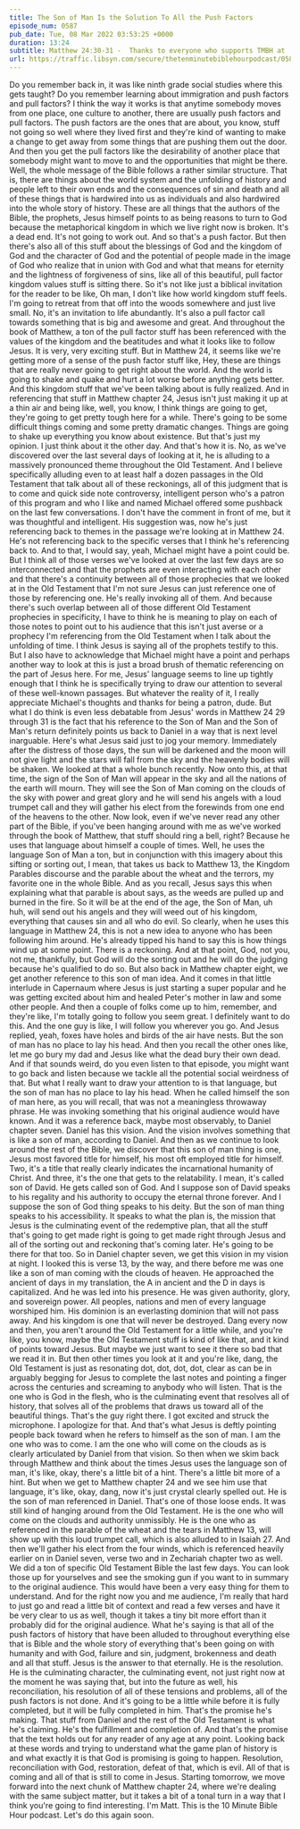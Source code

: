 ```yaml
---
title: The Son of Man Is the Solution To All the Push Factors
episode_num: 0587
pub_date: Tue, 08 Mar 2022 03:53:25 +0000
duration: 13:24
subtitle: Matthew 24:30-31 -  Thanks to everyone who supports TMBH at  You're the reason we can all do this together!  Music written and performed by .
url: https://traffic.libsyn.com/secure/thetenminutebiblehourpodcast/0587_-_The_Son_of_Man_Is_the_Solution_To_All_the_Push_Factors.mp3
---
```


 Do you remember back in, it was like ninth grade social studies where this gets taught? Do you remember learning about immigration and push factors and pull factors? I think the way it works is that anytime somebody moves from one place, one culture to another, there are usually push factors and pull factors. The push factors are the ones that are about, you know, stuff not going so well where they lived first and they're kind of wanting to make a change to get away from some things that are pushing them out the door. And then you get the pull factors like the desirability of another place that somebody might want to move to and the opportunities that might be there. Well, the whole message of the Bible follows a rather similar structure. That is, there are things about the world system and the unfolding of history and people left to their own ends and the consequences of sin and death and all of these things that is hardwired into us as individuals and also hardwired into the whole story of history. These are all things that the authors of the Bible, the prophets, Jesus himself points to as being reasons to turn to God because the metaphorical kingdom in which we live right now is broken. It's a dead end. It's not going to work out. And so that's a push factor. But then there's also all of this stuff about the blessings of God and the kingdom of God and the character of God and the potential of people made in the image of God who realize that in union with God and what that means for eternity and the lightness of forgiveness of sins, like all of this beautiful, pull factor kingdom values stuff is sitting there. So it's not like just a biblical invitation for the reader to be like, Oh man, I don't like how world kingdom stuff feels. I'm going to retreat from that off into the woods somewhere and just live small. No, it's an invitation to life abundantly. It's also a pull factor call towards something that is big and awesome and great. And throughout the book of Matthew, a ton of the pull factor stuff has been referenced with the values of the kingdom and the beatitudes and what it looks like to follow Jesus. It is very, very exciting stuff. But in Matthew 24, it seems like we're getting more of a sense of the push factor stuff like, Hey, these are things that are really never going to get right about the world. And the world is going to shake and quake and hurt a lot worse before anything gets better. And this kingdom stuff that we've been talking about is fully realized. And in referencing that stuff in Matthew chapter 24, Jesus isn't just making it up at a thin air and being like, well, you know, I think things are going to get, they're going to get pretty tough here for a while. There's going to be some difficult things coming and some pretty dramatic changes. Things are going to shake up everything you know about existence. But that's just my opinion. I just think about it the other day. And that's how it is. No, as we've discovered over the last several days of looking at it, he is alluding to a massively pronounced theme throughout the Old Testament. And I believe specifically alluding even to at least half a dozen passages in the Old Testament that talk about all of these reckonings, all of this judgment that is to come and quick side note controversy, intelligent person who's a patron of this program and who I like and named Michael offered some pushback on the last few conversations. I don't have the comment in front of me, but it was thoughtful and intelligent. His suggestion was, now he's just referencing back to themes in the passage we're looking at in Matthew 24. He's not referencing back to the specific verses that I think he's referencing back to. And to that, I would say, yeah, Michael might have a point could be. But I think all of those verses we've looked at over the last few days are so interconnected and that the prophets are even interacting with each other and that there's a continuity between all of those prophecies that we looked at in the Old Testament that I'm not sure Jesus can just reference one of those by referencing one. He's really invoking all of them. And because there's such overlap between all of those different Old Testament prophecies in specificity, I have to think he is meaning to play on each of those notes to point out to his audience that this isn't just averse or a prophecy I'm referencing from the Old Testament when I talk about the unfolding of time. I think Jesus is saying all of the prophets testify to this. But I also have to acknowledge that Michael might have a point and perhaps another way to look at this is just a broad brush of thematic referencing on the part of Jesus here. For me, Jesus' language seems to line up tightly enough that I think he is specifically trying to draw our attention to several of these well-known passages. But whatever the reality of it, I really appreciate Michael's thoughts and thanks for being a patron, dude. But what I do think is even less debatable from Jesus' words in Matthew 24 29 through 31 is the fact that his reference to the Son of Man and the Son of Man's return definitely points us back to Daniel in a way that is next level inarguable. Here's what Jesus said just to jog your memory. Immediately after the distress of those days, the sun will be darkened and the moon will not give light and the stars will fall from the sky and the heavenly bodies will be shaken. We looked at that a whole bunch recently. Now onto this, at that time, the sign of the Son of Man will appear in the sky and all the nations of the earth will mourn. They will see the Son of Man coming on the clouds of the sky with power and great glory and he will send his angels with a loud trumpet call and they will gather his elect from the forewinds from one end of the heavens to the other. Now look, even if we've never read any other part of the Bible, if you've been hanging around with me as we've worked through the book of Matthew, that stuff should ring a bell, right? Because he uses that language about himself a couple of times. Well, he uses the language Son of Man a ton, but in conjunction with this imagery about this sifting or sorting out, I mean, that takes us back to Matthew 13, the Kingdom Parables discourse and the parable about the wheat and the terrors, my favorite one in the whole Bible. And as you recall, Jesus says this when explaining what that parable is about says, as the weeds are pulled up and burned in the fire. So it will be at the end of the age, the Son of Man, uh huh, will send out his angels and they will weed out of his kingdom, everything that causes sin and all who do evil. So clearly, when he uses this language in Matthew 24, this is not a new idea to anyone who has been following him around. He's already tipped his hand to say this is how things wind up at some point. There is a reckoning. And at that point, God, not you, not me, thankfully, but God will do the sorting out and he will do the judging because he's qualified to do so. But also back in Matthew chapter eight, we get another reference to this son of man idea. And it comes in that little interlude in Capernaum where Jesus is just starting a super popular and he was getting excited about him and healed Peter's mother in law and some other people. And then a couple of folks come up to him, remember, and they're like, I'm totally going to follow you seem great. I definitely want to do this. And the one guy is like, I will follow you wherever you go. And Jesus replied, yeah, foxes have holes and birds of the air have nests. But the son of man has no place to lay his head. And then you recall the other ones like, let me go bury my dad and Jesus like what the dead bury their own dead. And if that sounds weird, do you even listen to that episode, you might want to go back and listen because we tackle all the potential social weirdness of that. But what I really want to draw your attention to is that language, but the son of man has no place to lay his head. When he called himself the son of man here, as you will recall, that was not a meaningless throwaway phrase. He was invoking something that his original audience would have known. And it was a reference back, maybe most observably, to Daniel chapter seven. Daniel has this vision. And the vision involves something that is like a son of man, according to Daniel. And then as we continue to look around the rest of the Bible, we discover that this son of man thing is one, Jesus most favored title for himself, his most oft employed title for himself. Two, it's a title that really clearly indicates the incarnational humanity of Christ. And three, it's the one that gets to the relatability. I mean, it's called son of David. He gets called son of God. And I suppose son of David speaks to his regality and his authority to occupy the eternal throne forever. And I suppose the son of God thing speaks to his deity. But the son of man thing speaks to his accessibility. It speaks to what the plan is, the mission that Jesus is the culminating event of the redemptive plan, that all the stuff that's going to get made right is going to get made right through Jesus and all of the sorting out and reckoning that's coming later. He's going to be there for that too. So in Daniel chapter seven, we get this vision in my vision at night. I looked this is verse 13, by the way, and there before me was one like a son of man coming with the clouds of heaven. He approached the ancient of days in my translation, the A in ancient and the D in days is capitalized. And he was led into his presence. He was given authority, glory, and sovereign power. All peoples, nations and men of every language worshiped him. His dominion is an everlasting dominion that will not pass away. And his kingdom is one that will never be destroyed. Dang every now and then, you aren't around the Old Testament for a little while, and you're like, you know, maybe the Old Testament stuff is kind of like that, and it kind of points toward Jesus. But maybe we just want to see it there so bad that we read it in. But then other times you look at it and you're like, dang, the Old Testament is just as resonating dot, dot, dot, dot, clear as can be in arguably begging for Jesus to complete the last notes and pointing a finger across the centuries and screaming to anybody who will listen. That is the one who is God in the flesh, who is the culminating event that resolves all of history, that solves all of the problems that draws us toward all of the beautiful things. That's the guy right there. I got excited and struck the microphone. I apologize for that. And that's what Jesus is deftly pointing people back toward when he refers to himself as the son of man. I am the one who was to come. I am the one who will come on the clouds as is clearly articulated by Daniel from that vision. So then when we skim back through Matthew and think about the times Jesus uses the language son of man, it's like, okay, there's a little bit of a hint. There's a little bit more of a hint. But when we get to Matthew chapter 24 and we see him use that language, it's like, okay, dang, now it's just crystal clearly spelled out. He is the son of man referenced in Daniel. That's one of those loose ends. It was still kind of hanging around from the Old Testament. He is the one who will come on the clouds and authority unmissibly. He is the one who as referenced in the parable of the wheat and the tears in Matthew 13, will show up with this loud trumpet call, which is also alluded to in Isaiah 27. And then we'll gather his elect from the four winds, which is referenced heavily earlier on in Daniel seven, verse two and in Zechariah chapter two as well. We did a ton of specific Old Testament Bible the last few days. You can look those up for yourselves and see the smoking gun if you want to in summary to the original audience. This would have been a very easy thing for them to understand. And for the right now you and me audience, I'm really that hard to just go and read a little bit of context and read a few verses and have it be very clear to us as well, though it takes a tiny bit more effort than it probably did for the original audience. What he's saying is that all of the push factors of history that have been alluded to throughout everything else that is Bible and the whole story of everything that's been going on with humanity and with God, failure and sin, judgment, brokenness and death and all that stuff. Jesus is the answer to that eternally. He is the resolution. He is the culminating character, the culminating event, not just right now at the moment he was saying that, but into the future as well, his reconciliation, his resolution of all of these tensions and problems, all of the push factors is not done. And it's going to be a little while before it is fully completed, but it will be fully completed in him. That's the promise he's making. That stuff from Daniel and the rest of the Old Testament is what he's claiming. He's the fulfillment and completion of. And that's the promise that the text holds out for any reader of any age at any point. Looking back at these words and trying to understand what the game plan of history is and what exactly it is that God is promising is going to happen. Resolution, reconciliation with God, restoration, defeat of that, which is evil. All of that is coming and all of that is still to come in Jesus. Starting tomorrow, we move forward into the next chunk of Matthew chapter 24, where we're dealing with the same subject matter, but it takes a bit of a tonal turn in a way that I think you're going to find interesting. I'm Matt. This is the 10 Minute Bible Hour podcast. Let's do this again soon.